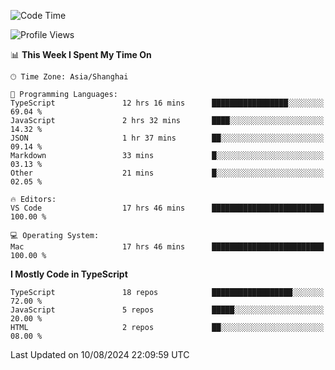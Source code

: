 <!--START_SECTION:waka-->
![Code Time](http://img.shields.io/badge/Code%20Time-6%2C536%20hrs%2017%20mins-blue)

![Profile Views](http://img.shields.io/badge/Profile%20Views-0-blue)

📊 **This Week I Spent My Time On** 

```text
🕑︎ Time Zone: Asia/Shanghai

💬 Programming Languages: 
TypeScript               12 hrs 16 mins      █████████████████░░░░░░░░   69.04 % 
JavaScript               2 hrs 32 mins       ████░░░░░░░░░░░░░░░░░░░░░   14.32 % 
JSON                     1 hr 37 mins        ██░░░░░░░░░░░░░░░░░░░░░░░   09.14 % 
Markdown                 33 mins             █░░░░░░░░░░░░░░░░░░░░░░░░   03.13 % 
Other                    21 mins             █░░░░░░░░░░░░░░░░░░░░░░░░   02.05 % 

🔥 Editors: 
VS Code                  17 hrs 46 mins      █████████████████████████   100.00 % 

💻 Operating System: 
Mac                      17 hrs 46 mins      █████████████████████████   100.00 % 
```

**I Mostly Code in TypeScript** 

```text
TypeScript               18 repos            ██████████████████░░░░░░░   72.00 % 
JavaScript               5 repos             █████░░░░░░░░░░░░░░░░░░░░   20.00 % 
HTML                     2 repos             ██░░░░░░░░░░░░░░░░░░░░░░░   08.00 % 
```




 Last Updated on 10/08/2024 22:09:59 UTC
<!--END_SECTION:waka-->
